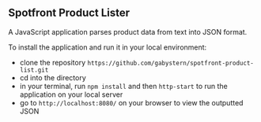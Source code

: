 ## Spotfront Product Lister
A JavaScript application parses product data from text into JSON format. 

To install the application and run it in your local environment: 
- clone the repository `https://github.com/gabystern/spotfront-product-list.git`
- cd into the directory 
- in your terminal, run `npm install` and then `http-start` to run the application on your local server
- go to `http://localhost:8080/` on your browser to view the outputted JSON
